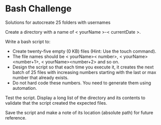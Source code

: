 # Bash Challenge 

Solutions for autocreate 25 folders with usernames


Create a directory with a name of < yourName >-< currentDate >.

Write a bash script to:

- Create twenty-five empty (0 KB) files (Hint: Use the touch command).
- The file names should be < yourName>< number>, < yourName><number+1>, < yourName><number+2> and so on.
- Design the script so that each time you execute it, it creates the next batch of 25 files with increasing numbers starting with the last or max number that already exists.
- Do not hard code these numbers. You need to generate them using automation.

Test the script. Display a long list of the directory and its contents to validate that the script created the expected files.

Save the script and make a note of its location (absolute path) for future reference.
